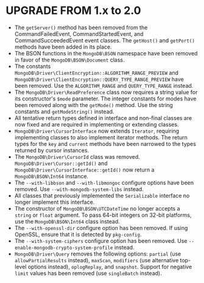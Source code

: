 UPGRADE FROM 1.x to 2.0
=======================

 * The `getServer()` method has been removed from the CommandFailedEvent,
   CommandStartedEvent, and CommandSucceededEvent event classes. The `getHost()`
   and `getPort()` methods have been added in its place.
 * The BSON functions in the `MongoDB\BSON` namespace have been removed in favor 
   of the `MongoDB\BSON\Document` class.
 * The constants `MongoDB\Driver\ClientEncryption::ALGORITHM_RANGE_PREVIEW` and
   `MongoDB\Driver\ClientEncryption::QUERY_TYPE_RANGE_PREVIEW` have been 
   removed. Use the `ALGORITHM_RANGE` and `QUERY_TYPE_RANGE` instead.
 * The `MongoDB\Driver\ReadPreference` class now requires a string value for its
   constructor's `$mode` parameter. The integer constants for modes have been
   removed along with the `getMode()` method. Use the string constants and
   `getModeString()` instead.
 * All tentative return types defined in interface and non-final classes are now
   fixed and are required in implementing or extending classes.
 * `MongoDB\Driver\CursorInterface` now extends `Iterator`, requiring 
   implementing classes to also implement iterator methods. The return types for
   the `key` and `current` methods have been narrowed to the types returned by
   cursor instances.
 * The `MongoDB\Driver\CursorId` class was removed. 
   `MongoDB\Driver\Cursor::getId()` and
   `MongoDB\Driver\CursorInterface::getId()` now return a `MongoDB\BSON\Int64`
   instance.
 * The `--with-libbson` and `--with-libmongoc` configure options have been
   removed. Use `--with-mongodb-system-libs` instead.
 * All classes that previously implemented the `Serializable` interface no
   longer implement this interface.
 * The constructor of `MongoDB\BSON\UTCDateTime` no longer accepts a `string` or
   `float` argument. To pass 64-bit integers on 32-bit platforms, use the
   `MongoDB\BSON\Int64` class instead.
 * The `--with-openssl-dir` configure option has been removed. If using OpenSSL,
   ensure that it is detected by `pkg-config`.
 * The `--with-system-ciphers` configure option has been removed. Use
   `--enable-mongodb-crypto-system-profile` instead.
 * `MongoDB\Driver\Query` removes the following options: `partial` (use
   `allowPartialResults` instead), `maxScan`, `modifiers` (use alternative
   top-level options instead), `oplogReplay`, and `snapshot`. Support for
   negative `limit` values has been removed (use `singleBatch` instead).
